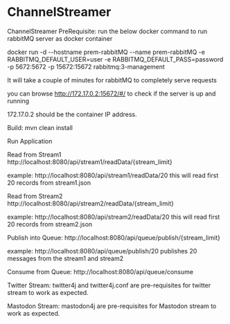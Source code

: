 # ChannelStreamer
ChannelStreamer
PreRequisite: run the below docker command to run rabbitMQ server as docker container


docker run -d --hostname prem-rabbitMQ --name prem-rabbitMQ -e RABBITMQ_DEFAULT_USER=user -e RABBITMQ_DEFAULT_PASS=password -p 5672:5672 -p 15672:15672 rabbitmq:3-management

It will take a couple of minutes for rabbitMQ to completely serve requests

you can browse http://172.17.0.2:15672/#/ to check if the server is up and running

172.17.0.2 should be the container IP address.

Build:
mvn clean install

Run Application

Read from Stream1
http://localhost:8080/api/stream1/readData/{stream_limit}

example: http://localhost:8080/api/stream1/readData/20
this will read first 20 records from stream1.json

Read from Stream2
http://localhost:8080/api/stream2/readData/{stream_limit}

example: http://localhost:8080/api/stream2/readData/20
this will read first 20 records from stream2.json

Publish into Queue:
http://localhost:8080/api/queue/publish/{stream_limit}

example: http://localhost:8080/api/queue/publish/20
publishes 20 messages from the stream1 and stream2

Consume from Queue:
http://localhost:8080/api/queue/consume


Twitter Stream:
twitter4j and twitter4j.conf are pre-requisites for twitter stream to work as expected.

Mastodon Stream:
mastodon4j are pre-requisites for Mastodon stream to work as expected.

